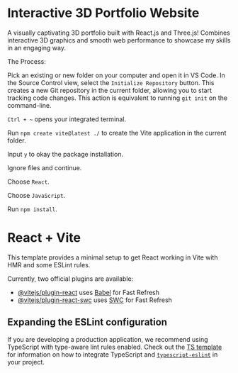 # Interactive 3D Portfolio Website

A visually captivating 3D portfolio built with React.js and Three.js! Combines interactive 3D graphics and smooth web performance to showcase my skills in an engaging way.

The Process:

Pick an existing or new folder on your computer and open it in VS Code. In the Source Control view, select the `Initialize Repository` button. This creates a new Git repository in the current folder, allowing you to start tracking code changes. This action is equivalent to running `git init` on the command-line.

`Ctrl + ~` opens your integrated terminal.

Run `npm create vite@latest ./` to create the Vite application in the current folder.

Input `y` to okay the package installation.

Ignore files and continue.

Choose `React`.

Choose `JavaScript`.

Run `npm install`.

# React + Vite

This template provides a minimal setup to get React working in Vite with HMR and some ESLint rules.

Currently, two official plugins are available:

- [@vitejs/plugin-react](https://github.com/vitejs/vite-plugin-react/blob/main/packages/plugin-react) uses [Babel](https://babeljs.io/) for Fast Refresh
- [@vitejs/plugin-react-swc](https://github.com/vitejs/vite-plugin-react/blob/main/packages/plugin-react-swc) uses [SWC](https://swc.rs/) for Fast Refresh

## Expanding the ESLint configuration

If you are developing a production application, we recommend using TypeScript with type-aware lint rules enabled. Check out the [TS template](https://github.com/vitejs/vite/tree/main/packages/create-vite/template-react-ts) for information on how to integrate TypeScript and [`typescript-eslint`](https://typescript-eslint.io) in your project.
